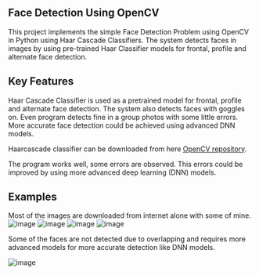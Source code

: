 ## Face Detection Using OpenCV

This project implements the simple Face Detection Problem using OpenCV in Python using Haar Cascade Classifiers. The system detects faces in images by using pre-trained Haar Classifier models for frontal, profile and alternate face detection.

## Key Features

Haar Cascade Classifier is used as a pretrained model for frontal, profile and alternate face detection.
The system also detects faces with goggles on.
Even program detects fine in a group photos with some little errors.
More accurate face detection could be achieved using advanced DNN models.

Haarcascade classifier can be downloaded from here [OpenCV repository](https://github.com/opencv/opencv/tree/master/data/haarcascades).

The program works well, some errors are observed. This errors could be improved by using more advanced deep learning (DNN) models.

## Examples

Most of the images are downloaded from internet alone with some of mine. 
![image](https://github.com/user-attachments/assets/cc62ba3d-1034-451d-93ad-518639a87966)
![image](https://github.com/user-attachments/assets/dae756df-be6f-4e98-ab5f-627b95d5d835)
![image](https://github.com/user-attachments/assets/8be59f30-6ffa-4a21-8870-69e09704ba11) 
![image](https://github.com/user-attachments/assets/457065bb-235e-4b50-a607-94917ce833a9)

Some of the faces are not detected due to overlapping and requires more advanced models for more accurate detection like DNN models.

![image](https://github.com/user-attachments/assets/d78a8ca3-fdb4-4b93-bbd0-98a0aeb7f70b)



